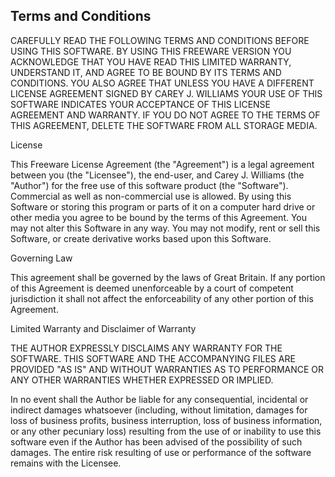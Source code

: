 ## Terms and Conditions

CAREFULLY READ THE FOLLOWING TERMS AND CONDITIONS BEFORE USING THIS SOFTWARE. BY USING THIS FREEWARE VERSION YOU ACKNOWLEDGE THAT YOU HAVE READ THIS LIMITED WARRANTY, UNDERSTAND IT, AND AGREE TO BE BOUND BY ITS TERMS AND CONDITIONS. YOU ALSO AGREE THAT UNLESS YOU HAVE A DIFFERENT LICENSE AGREEMENT SIGNED BY CAREY J. WILLIAMS YOUR USE OF THIS SOFTWARE INDICATES YOUR ACCEPTANCE OF THIS LICENSE AGREEMENT AND WARRANTY. IF YOU DO NOT AGREE TO THE TERMS OF THIS AGREEMENT, DELETE THE SOFTWARE FROM ALL STORAGE MEDIA.

License

This Freeware License Agreement (the "Agreement") is a legal agreement between you (the "Licensee"), the end-user, and Carey J. Williams (the "Author") for the free use of this software product (the "Software"). Commercial as well as non-commercial use is allowed. By using this Software or storing this program or parts of it on a computer hard drive or other media you agree to be bound by the terms of this Agreement. You may not alter this Software in any way. You may not modify, rent or sell this Software, or create derivative works based upon this Software.

Governing Law

This agreement shall be governed by the laws of Great Britain. If any portion of this Agreement is deemed unenforceable by a court of competent jurisdiction it shall not affect the enforceability of any other portion of this Agreement.

Limited Warranty and Disclaimer of Warranty

THE AUTHOR EXPRESSLY DISCLAIMS ANY WARRANTY FOR THE SOFTWARE. THIS SOFTWARE AND THE ACCOMPANYING FILES ARE PROVIDED "AS IS" AND WITHOUT WARRANTIES AS TO PERFORMANCE OR ANY OTHER WARRANTIES WHETHER EXPRESSED OR IMPLIED.

In no event shall the Author be liable for any consequential, incidental or indirect damages whatsoever (including, without limitation, damages for loss of business profits, business interruption, loss of business information, or any other pecuniary loss) resulting from the use of or inability to use this software even if the Author has been advised of the possibility of such damages. The entire risk resulting of use or performance of the software remains with the Licensee.